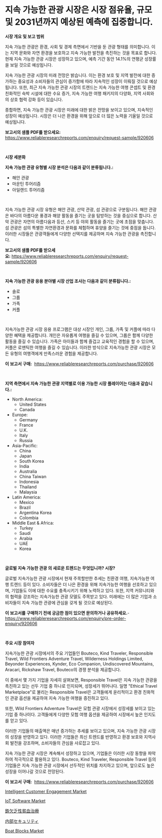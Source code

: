 <p><h1>지속 가능한 관광 시장은 시장 점유율, 규모 및 2031년까지 예상된 예측에 집중합니다.</h1></p><p><strong>시장 개요 및 보고 범위</strong></p>
<p><p>지속 가능한 관광은 환경, 사회 및 경제 측면에서 기반을 둔 관광 형태를 의미합니다. 이는 지역 문화와 자연 환경을 보호하고 지속 가능한 발전을 촉진하는 것을 목표로 합니다. 현재 지속 가능한 관광 시장은 성장하고 있으며, 예측 기간 동안 14.1%의 연평균 성장률을 보일 것으로 예상됩니다. </p><p>지속 가능한 관광 시장의 미래 전망은 밝습니다. 이는 환경 보호 및 지역 발전에 대한 증가하는 중요성과 소비자들의 관심이 증가함에 따라 지속적인 성장이 이뤄질 것으로 예상됩니다. 또한, 최근 지속 가능한 관광 시장의 트렌드는 지속 가능한 여행 콘셉트 및 환경 친화적인 숙박 시설에 대한 수요 증가, 지속 가능한 여행 패키지의 다양화, 지역 사회와의 상호 협력 강화 등이 있습니다.</p><p>종합하면, 지속 가능한 관광 시장은 미래에 대한 밝은 전망을 보이고 있으며, 지속적인 성장이 예상됩니다. 시장은 더 나은 환경을 위해 앞으로 더 많은 노력을 기울일 것으로 예상됩니다.</p></p>
<p><strong>보고서의 샘플 PDF를 받으세요:</strong> <a href="https://www.reliableresearchreports.com/enquiry/request-sample/920606">https://www.reliableresearchreports.com/enquiry/request-sample/920606</a></p>
<p>&nbsp;</p>
<p><strong>시장 세분화</strong></p>
<p><strong>지속 가능한 관광 유형별 시장 분석은 다음과 같이 분류됩니다.:</strong></p>
<p><ul><li>해안 관광</li><li>마운틴 투어리즘</li><li>아일랜드 투어리즘</li></ul></p>
<p>&nbsp;</p>
<p><p>지속 가능한 관광 시장 유형은 해안 관광, 산악 관광, 섬 관광으로 구분됩니다. 해안 관광은 바다의 아름다운 풍경과 해양 활동을 즐기는 곳을 탐방하는 것을 중심으로 합니다. 산악 관광은 자연의 아름다움과 등산, 스키 등 야외 활동을 즐기는 곳에 초점을 맞춥니다. 섬 관광은 섬의 특별한 자연환경과 문화를 체험하며 휴양을 즐기는 것에 중점을 둡니다. 이러한 시장들은 관광객들에게 다양한 선택지를 제공하며 지속 가능한 관광을 촉진합니다.</p></p>
<p><strong>보고서의 샘플 PDF를 받으세요:</strong>&nbsp;<a href="https://www.reliableresearchreports.com/enquiry/request-sample/920606">https://www.reliableresearchreports.com/enquiry/request-sample/920606</a></p>
<p>&nbsp;</p>
<p><strong> 지속 가능한 관광 응용 분야별 시장 산업 조사는 다음과 같이 분류됩니다.:</strong></p>
<p><ul><li>솔로</li><li>그룹</li><li>가족</li><li>커플</li></ul></p>
<p>&nbsp;</p>
<p><p>지속가능한 관광 시장 응용 프로그램은 대상 시장인 개인, 그룹, 가족 및 커플에 따라 다양한 혜택을 제공합니다. 개인은 자유롭게 여행을 즐길 수 있으며, 그룹은 함께 다양한 활동을 즐길 수 있습니다. 가족은 아이들과 함께 즐겁고 교육적인 경험을 할 수 있으며, 커플은 로맨틱한 여행을 즐길 수 있습니다. 이러한 방식으로 지속가능한 관광 시장은 모든 유형의 여행객에게 만족스러운 경험을 제공합니다.</p></p>
<p><strong>이 보고서 구매:</strong>&nbsp; <a href="https://www.reliableresearchreports.com/purchase/920606">https://www.reliableresearchreports.com/purchase/920606</a></p>
<p>&nbsp;</p>
<p><strong>지역 측면에서 지속 가능한 관광 지역별로 이용 가능한 시장 플레이어는 다음과 같습니다.:</strong></p>
<p><ul>
    <li>
        North America:
        <ul>
            <li>United States</li>
            <li>Canada</li>
        </ul>
    </li>
    <li>
        Europe:
        <ul>
            <li>Germany</li>
            <li>France</li>
            <li>U.K.</li>
            <li>Italy</li>
            <li>Russia</li>
        </ul>
    </li>
    <li>
        Asia-Pacific:
        <ul>
            <li>China</li>
            <li>Japan</li>
            <li>South Korea</li>
            <li>India</li>
            <li>Australia</li>
            <li>China Taiwan</li>
            <li>Indonesia</li>
            <li>Thailand</li>
            <li>Malaysia</li>
        </ul>
    </li>
    <li>
        Latin America:
        <ul>
            <li>Mexico</li>
            <li>Brazil</li>
            <li>Argentina Korea</li>
            <li>Colombia</li>
        </ul>
    </li>
    <li>
        Middle East & Africa:
        <ul>
            <li>Turkey</li>
            <li>Saudi</li>
            <li>Arabia</li>
            <li>UAE</li>
            <li>Korea</li>
        </ul>
    </li>
    </ul></p>
<p>&nbsp;</p>
<p><strong>글로벌 지속 가능한 관광 의 새로운 트렌드는 무엇입니까? 시장?</strong></p>
<p><p>글로벌 지속가능한 관광 시장에서 현재 주목할만한 추세는 친환경 여행, 지속가능한 여행 트렌드 등이 있다. 소비자들은 더 나은 환경을 위해 지속가능한 여행을 선호하고 있으며, 기업들도 이에 대한 수요를 충족시키기 위해 노력하고 있다. 또한, 지역 커뮤니티와의 협력을 강조하는 지속가능한 관광 모델도 주목받고 있다. 미래에는 더 많은 기업과 소비자들이 지속 가능한 관광에 관심을 갖게 될 것으로 예상된다.</p></p>
<p><strong>이 보고서를 구매하기 전에 궁금한 점이 있으면 문의하거나 공유하세요.</strong>- <a href="https://www.reliableresearchreports.com/enquiry/pre-order-enquiry/920606">https://www.reliableresearchreports.com/enquiry/pre-order-enquiry/920606</a></p>
<p>&nbsp;</p>
<p><strong>주요 시장 참여자</strong></p>
<p><p>지속가능한 관광 시장에서의 주요 기업들인 Bouteco, Kind Traveler, Responsible Travel, Wild Frontiers Adventure Travel, Wilderness Holdings Limited, Beyonder Experiences, Kynder, Eco Companion, Undiscovered Mountains, Aracari, Rickshaw Travel, Bouteco의 경쟁 분석을 제공합니다. </p><p>이 중에서 몇 가지 기업을 자세히 살펴보면, Responsible Travel은 지속 가능한 관광을 촉진하고 있는 선두 기업 중 하나로 인지되며, 성장세가 뛰어나다. 일명 "Ethical Travel Marketplace"로 불리는 Responsible Travel은 고객들에게 윤리적이고 환경 친화적인 관광 옵션을 제공하여 지속 가능한 여행을 증진하고 있다.</p><p>또한, Wild Frontiers Adventure Travel은 모험 관광 시장에서 성장세를 보이고 있는 기업 중 하나이다. 고객들에게 다양한 모험 여행 옵션을 제공하여 시장에서 높은 인지도를 얻고 있다.</p><p>이러한 기업들의 매출액은 매년 증가하는 추세를 보이고 있으며, 지속 가능한 관광 시장의 성장을 반영하고 있다. 이러한 기업들은 최신 트렌드를 반영하고 환경 보호와 지역사회 발전을 강조하며, 소비자들의 관심을 사로잡고 있다.</p><p>지속 가능한 관광 시장은 계속해서 성장하고 있으며, 기업들은 이러한 시장 동향을 파악하여 적극적으로 활용하고 있다. Bouteco, Kind Traveler, Responsible Travel 등의 기업들은 지속 가능한 관광 시장에서 선두적인 위치를 차지하고 있으며, 앞으로도 높은 성장을 이어나갈 것으로 전망된다.</p></p>
<p><strong>이 보고서 구매:</strong>&nbsp;&nbsp;<a href="https://www.reliableresearchreports.com/purchase/920606">https://www.reliableresearchreports.com/purchase/920606</a></p>
<p><p><a href="https://issuu.com/reportprime-2/docs/intelligent-customer-engagement-market-size-2030.p">Intelligent Customer Engagement Market</a></p><p><a href="https://github.com/RoccoManning/Market-Research-Report-List-3/blob/main/iot-software-market.md">IoT Software Market</a></p><p><a href="https://github.com/bevdtkn4419963/Market-Research-Report-List-1/blob/main/2394267183124.md">鉄欠乏性貧血治療</a></p><p><a href="https://github.com/lababdou/Market-Research-Report-List-2/blob/main/3767528183123.md">内部セキュリティ</a></p><p><a href="https://issuu.com/reportprime-2/docs/boat-blocks-market-size-2030.pptx">Boat Blocks Market</a></p></p>
